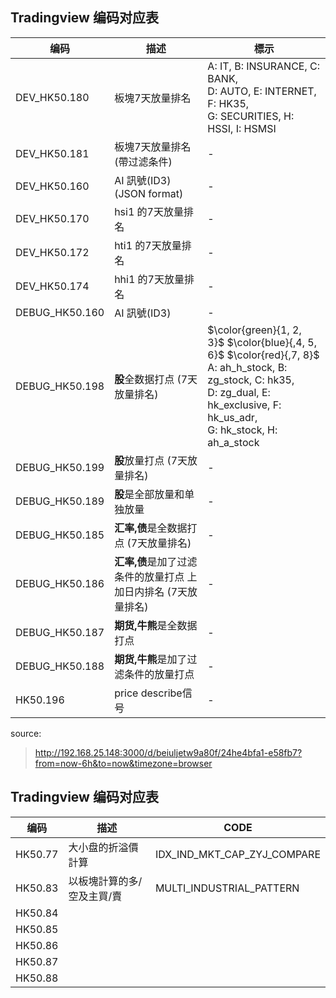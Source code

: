 ## Tradingview 编码对应表

| 编码 | 描述 | 標示 |
| --- | --- | --- |
| DEV_HK50.180 | 板塊7天放量排名 | A: IT, B: INSURANCE, C: BANK, <br />D: AUTO, E: INTERNET, F: HK35, <br />G: SECURITIES, H: HSSI, I: HSMSI |
| DEV_HK50.181 | 板塊7天放量排名(帶过滤条件) | - |
| DEV_HK50.160 | AI 訊號(ID3) (JSON format) | - |
| DEV_HK50.170 | hsi1 的7天放量排名 | - |
| DEV_HK50.172 | hti1 的7天放量排名 | - |
| DEV_HK50.174 | hhi1 的7天放量排名 | - |
| DEBUG_HK50.160 | AI 訊號(ID3) | - |
| DEBUG_HK50.198 | **股**全数据打点 (7天放量排名) | $\color{green}{1, 2, 3}$ $\color{blue}{,4, 5, 6}$ $\color{red}{,7, 8}$ <br />A: ah_h_stock, B: zg_stock, C: hk35, <br />D: zg_dual, E: hk_exclusive, F: hk_us_adr, <br />G: hk_stock, H: ah_a_stock |
| DEBUG_HK50.199 | **股**放量打点 (7天放量排名) | - |
| DEBUG_HK50.189 | **股**是全部放量和单独放量 | - |
| DEBUG_HK50.185 | **汇率,债**是全数据打点 (7天放量排名) | - |
| DEBUG_HK50.186 | **汇率,债**是加了过滤条件的放量打点 上加日内排名 (7天放量排名) | - |
| DEBUG_HK50.187 | **期货,牛熊**是全数据打点 | - |
| DEBUG_HK50.188 | **期货,牛熊**是加了过滤条件的放量打点 | - |
| HK50.196 | price describe信号 | - |

source: 
> http://192.168.25.148:3000/d/beiuljetw9a80f/24he4bfa1-e58fb7?from=now-6h&to=now&timezone=browser

## Tradingview 编码对应表
| 编码 | 描述 | CODE |
| --- | --- | --- |
|HK50.77 | 大小盘的折溢價計算 | IDX_IND_MKT_CAP_ZYJ_COMPARE |
|HK50.83 | 以板塊計算的多/空及主買/賣 | MULTI_INDUSTRIAL_PATTERN |
|HK50.84 | | |
|HK50.85 | | |
|HK50.86 | | |
|HK50.87 | | |
|HK50.88 | | |


